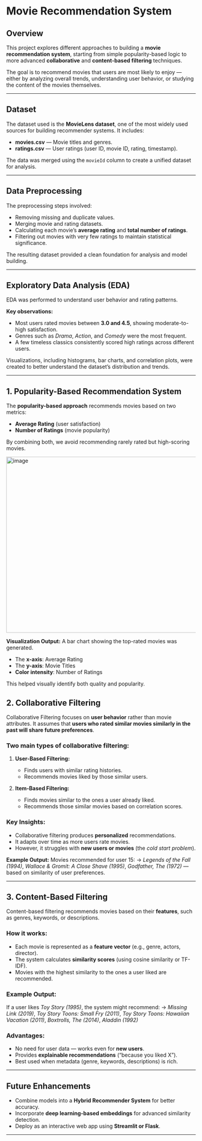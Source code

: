 


#  Movie Recommendation System

##  Overview

This project explores different approaches to building a **movie recommendation system**, starting from simple popularity-based logic to more advanced **collaborative** and **content-based filtering** techniques.

The goal is to recommend movies that users are most likely to enjoy — either by analyzing overall trends, understanding user behavior, or studying the content of the movies themselves.

---

##  Dataset

The dataset used is the **MovieLens dataset**, one of the most widely used sources for building recommender systems. It includes:

* **movies.csv** — Movie titles and genres.
* **ratings.csv** — User ratings (user ID, movie ID, rating, timestamp).

The data was merged using the `movieId` column to create a unified dataset for analysis.

---

##  Data Preprocessing

The preprocessing steps involved:

* Removing missing and duplicate values.
* Merging movie and rating datasets.
* Calculating each movie’s **average rating** and **total number of ratings**.
* Filtering out movies with very few ratings to maintain statistical significance.

The resulting dataset provided a clean foundation for analysis and model building.

---

##  Exploratory Data Analysis (EDA)

EDA was performed to understand user behavior and rating patterns.

**Key observations:**

* Most users rated movies between **3.0 and 4.5**, showing moderate-to-high satisfaction.
* Genres such as *Drama*, *Action*, and *Comedy* were the most frequent.
* A few timeless classics consistently scored high ratings across different users.

Visualizations, including histograms, bar charts, and correlation plots, were created to better understand the dataset’s distribution and trends.

---

##  1. Popularity-Based Recommendation System

The **popularity-based approach** recommends movies based on two metrics:

* **Average Rating** (user satisfaction)
* **Number of Ratings** (movie popularity)

By combining both, we avoid recommending rarely rated but high-scoring movies.

<img width="1076" height="468" alt="image" src="https://github.com/user-attachments/assets/91906b53-0074-4d9d-913e-926d7d947b6d" />


**Visualization Output:**
A bar chart showing the top-rated movies was generated.

* The **x-axis**: Average Rating
* The **y-axis**: Movie Titles
* **Color intensity**: Number of Ratings

This helped visually identify both quality and popularity.



##  2. Collaborative Filtering

Collaborative Filtering focuses on **user behavior** rather than movie attributes. It assumes that **users who rated similar movies similarly in the past will share future preferences**.

###  Two main types of collaborative filtering:

1. **User-Based Filtering:**

   * Finds users with similar rating histories.
   * Recommends movies liked by those similar users.

2. **Item-Based Filtering:**

   * Finds movies similar to the ones a user already liked.
   * Recommends those similar movies based on correlation scores.

###  Key Insights:

* Collaborative filtering produces **personalized** recommendations.
* It adapts over time as more users rate movies.
* However, it struggles with **new users or movies** (the *cold start problem*).

**Example Output:**
Movies recommended for user 15:
→ *Legends of the Fall (1994)*, *Wallace & Gromit: A Close Shave (1995)*, *Godfather, The (1972)* — based on similarity of user preferences.




---

##  3. Content-Based Filtering

Content-based filtering recommends movies based on their **features**, such as genres, keywords, or descriptions.

###  How it works:

* Each movie is represented as a **feature vector** (e.g., genre, actors, director).
* The system calculates **similarity scores** (using cosine similarity or TF-IDF).
* Movies with the highest similarity to the ones a user liked are recommended.

###  Example Output:

If a user likes *Toy Story (1995)*, the system might recommend:
→ *Missing Link (2019)*, *Toy Story Toons: Small Fry (2011)*, *Toy Story Toons: Hawaiian Vacation (2011)*, *Boxtrolls, The (2014)*, *Aladdin (1992)*

###  Advantages:

* No need for user data — works even for **new users**.
* Provides **explainable recommendations** (“because you liked X”).
* Best used when metadata (genre, keywords, descriptions) is rich.

---



## Future Enhancements

* Combine models into a **Hybrid Recommender System** for better accuracy.
* Incorporate **deep learning-based embeddings** for advanced similarity detection.
* Deploy as an interactive web app using **Streamlit or Flask**.


---

